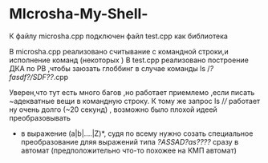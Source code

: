# MIcrosha-My-Shell-

К файлу microsha.cpp подключен файл test.cpp как библиотека

В microsha.cpp   реализовано считывание с командной строки,и исполнение команд (некоторых )
В  test.cpp реализовано построение ДКА по РВ ,чтобы заюзать глоббинг в случае команды ls /*?fasdf?/SDF??*.cpp

Уверен,что тут есть много багов ,но работает приемлемо ,если писать ~адекватные вещи в командную строку.
К тому же запрос ls /*/* работает ну очень долго (~20 секунд) , возможно было плохой идеей преобразовывать 
* в выражение (a|b|....|Z)*,  судя по всему нужно созать специальное преобразование дляя выражений типа *?ASSAD?as????*
 сразу в автомат (предположительно что-то похожее на КМП автомат)
